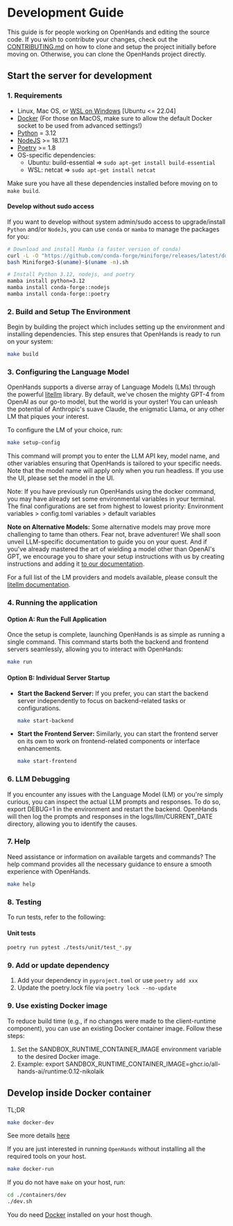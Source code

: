 # Development Guide
This guide is for people working on OpenHands and editing the source code.
If you wish to contribute your changes, check out the [CONTRIBUTING.md](https://github.com/All-Hands-AI/OpenHands/blob/main/CONTRIBUTING.md) on how to clone and setup the project initially before moving on.
Otherwise, you can clone the OpenHands project directly.

## Start the server for development
### 1. Requirements
* Linux, Mac OS, or [WSL on Windows](https://learn.microsoft.com/en-us/windows/wsl/install)  [Ubuntu <= 22.04]
* [Docker](https://docs.docker.com/engine/install/) (For those on MacOS, make sure to allow the default Docker socket to be used from advanced settings!)
* [Python](https://www.python.org/downloads/) = 3.12
* [NodeJS](https://nodejs.org/en/download/package-manager) >= 18.17.1
* [Poetry](https://python-poetry.org/docs/#installing-with-the-official-installer) >= 1.8
* OS-specific dependencies:
  - Ubuntu: build-essential => `sudo apt-get install build-essential`
  - WSL: netcat => `sudo apt-get install netcat`

Make sure you have all these dependencies installed before moving on to `make build`.

#### Develop without sudo access
If you want to develop without system admin/sudo access to upgrade/install `Python` and/or `NodeJs`, you can use `conda` or `mamba` to manage the packages for you:

```bash
# Download and install Mamba (a faster version of conda)
curl -L -O "https://github.com/conda-forge/miniforge/releases/latest/download/Miniforge3-$(uname)-$(uname -m).sh"
bash Miniforge3-$(uname)-$(uname -m).sh

# Install Python 3.12, nodejs, and poetry
mamba install python=3.12
mamba install conda-forge::nodejs
mamba install conda-forge::poetry
```

### 2. Build and Setup The Environment
Begin by building the project which includes setting up the environment and installing dependencies. This step ensures that OpenHands is ready to run on your system:

```bash
make build
```

### 3. Configuring the Language Model
OpenHands supports a diverse array of Language Models (LMs) through the powerful [litellm](https://docs.litellm.ai) library. By default, we've chosen the mighty GPT-4 from OpenAI as our go-to model, but the world is your oyster! You can unleash the potential of Anthropic's suave Claude, the enigmatic Llama, or any other LM that piques your interest.

To configure the LM of your choice, run:

   ```bash
   make setup-config
   ```

   This command will prompt you to enter the LLM API key, model name, and other variables ensuring that OpenHands is tailored to your specific needs. Note that the model name will apply only when you run headless. If you use the UI, please set the model in the UI.

   Note: If you have previously run OpenHands using the docker command, you may have already set some environmental variables in your terminal. The final configurations are set from highest to lowest priority:
   Environment variables > config.toml variables > default variables

**Note on Alternative Models:**
Some alternative models may prove more challenging to tame than others. Fear not, brave adventurer! We shall soon unveil LLM-specific documentation to guide you on your quest.
And if you've already mastered the art of wielding a model other than OpenAI's GPT, we encourage you to share your setup instructions with us by creating instructions and adding it [to our documentation](https://github.com/All-Hands-AI/OpenHands/tree/main/docs/modules/usage/llms).

For a full list of the LM providers and models available, please consult the [litellm documentation](https://docs.litellm.ai/docs/providers).

### 4. Running the application
#### Option A: Run the Full Application
Once the setup is complete, launching OpenHands is as simple as running a single command. This command starts both the backend and frontend servers seamlessly, allowing you to interact with OpenHands:
```bash
make run
```

#### Option B: Individual Server Startup
- **Start the Backend Server:** If you prefer, you can start the backend server independently to focus on backend-related tasks or configurations.
    ```bash
    make start-backend
    ```

- **Start the Frontend Server:** Similarly, you can start the frontend server on its own to work on frontend-related components or interface enhancements.
    ```bash
    make start-frontend
    ```

### 6. LLM Debugging
If you encounter any issues with the Language Model (LM) or you're simply curious, you can inspect the actual LLM prompts and responses. To do so, export DEBUG=1 in the environment and restart the backend.
OpenHands will then log the prompts and responses in the logs/llm/CURRENT_DATE directory, allowing you to identify the causes.

### 7. Help
Need assistance or information on available targets and commands? The help command provides all the necessary guidance to ensure a smooth experience with OpenHands.
```bash
make help
 ```

### 8. Testing
To run tests, refer to the following:
#### Unit tests

```bash
poetry run pytest ./tests/unit/test_*.py
```

### 9. Add or update dependency
1. Add your dependency in `pyproject.toml` or use `poetry add xxx`
2. Update the poetry.lock file via `poetry lock --no-update`

### 9. Use existing Docker image
To reduce build time (e.g., if no changes were made to the client-runtime component), you can use an existing Docker container image. Follow these steps:
1. Set the SANDBOX_RUNTIME_CONTAINER_IMAGE environment variable to the desired Docker image.
2. Example: export SANDBOX_RUNTIME_CONTAINER_IMAGE=ghcr.io/all-hands-ai/runtime:0.12-nikolaik

## Develop inside Docker container

TL;DR

```bash
make docker-dev
```

See more details [here](./containers/dev/README.md)

If you are just interested in running `OpenHands` without installing all the required tools on your host.

```bash
make docker-run
```

If you do not have `make` on your host, run:

```bash
cd ./containers/dev
./dev.sh
```

You do need [Docker](https://docs.docker.com/engine/install/) installed on your host though.
